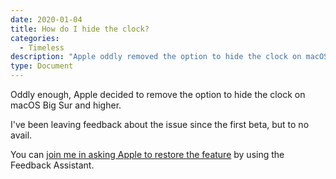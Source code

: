```yaml
---
date: 2020-01-04
title: How do I hide the clock?
categories:
  - Timeless 
description: "Apple oddly removed the option to hide the clock on macOS Big Sur and higher."
type: Document
---
```


Oddly enough, Apple decided to remove the option to hide the clock on macOS Big Sur and higher.

I've been leaving feedback about the issue since the first beta, but to no avail.

You can [join me in asking Apple to restore the feature](https://feedbackassistant.apple.com) by using the Feedback Assistant.
